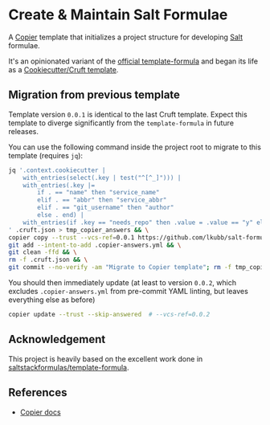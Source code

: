 # Create & Maintain Salt Formulae

A [Copier][copier-repo] template that initializes a project structure for developing [Salt][salt-repo] formulae.

It's an opinionated variant of the [official template-formula][template-formula] and began its life as a [Cookiecutter/Cruft template][cruft-template].

## Migration from previous template
Template version `0.0.1` is identical to the last Cruft template.
Expect this template to diverge significantly from the `template-formula` in future releases.

You can use the following command inside the project root to migrate to this template (requires `jq`):

```bash
jq '.context.cookiecutter |
    with_entries(select(.key | test("^[^_]"))) |
    with_entries(.key |=
        if . == "name" then "service_name"
        elif . == "abbr" then "service_abbr"
        elif . == "git_username" then "author"
        else . end) |
    with_entries(if .key == "needs_repo" then .value = .value == "y" else . end)
' .cruft.json > tmp_copier_answers && \
copier copy --trust --vcs-ref=0.0.1 https://github.com/lkubb/salt-formula-copier --data-file=tmp_copier_answers --skip \* . && \
git add --intent-to-add .copier-answers.yml && \
git clean -ffd && \
rm -f .cruft.json && \
git commit --no-verify -am "Migrate to Copier template"; rm -f tmp_copier_answers
```

You should then immediately update (at least to version `0.0.2`, which excludes `.copier-answers.yml` from pre-commit YAML linting, but leaves everything else as before)

```bash
copier update --trust --skip-answered  # --vcs-ref=0.0.2
```

## Acknowledgement
This project is heavily based on the excellent work done in [saltstackformulas/template-formula][template-formula].

## References
* [Copier docs][copier-docs]

[copier-repo]: https://github.com/copier-org/copier
[salt-repo]: https://github.com/saltstack/salt
[copier-docs]: https://copier.readthedocs.io/en/stable/
[template-formula]: https://github.com/saltstack-formulas/template-formula
[cruft-template]: https://github.com/lkubb/salt-template-formula
